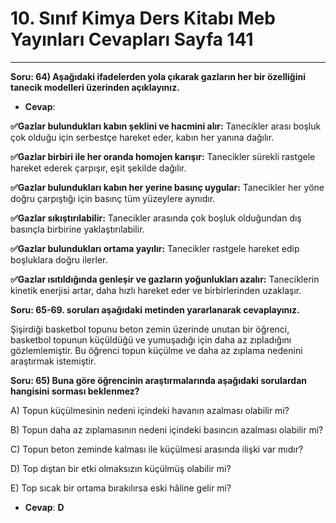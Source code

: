 # 10. Sınıf Kimya Ders Kitabı Meb Yayınları Cevapları Sayfa 141

---

**Soru: 64) Aşağıdaki ifadelerden yola çıkarak gazların her bir özelliğini tanecik modelleri üzerinden açıklayınız.**

-   **Cevap**:

**✅Gazlar bulundukları kabın şeklini ve hacmini alır:** Tanecikler arası boşluk çok olduğu için serbestçe hareket eder, kabın her yanına dağılır.

**✅Gazlar birbiri ile her oranda homojen karışır:** Tanecikler sürekli rastgele hareket ederek çarpışır, eşit şekilde dağılır.

**✅Gazlar bulundukları kabın her yerine basınç uygular:** Tanecikler her yöne doğru çarpıştığı için basınç tüm yüzeylere aynıdır.

**✅Gazlar sıkıştırılabilir:** Tanecikler arasında çok boşluk olduğundan dış basınçla birbirine yaklaştırılabilir.

**✅Gazlar bulundukları ortama yayılır:** Tanecikler rastgele hareket edip boşluklara doğru ilerler.

**✅Gazlar ısıtıldığında genleşir ve gazların yoğunlukları azalır:** Taneciklerin kinetik enerjisi artar, daha hızlı hareket eder ve birbirlerinden uzaklaşır.

**Soru: 65-69. soruları aşağıdaki metinden yararlanarak cevaplayınız.**

Şişirdiği basketbol topunu beton zemin üzerinde unutan bir öğrenci, basketbol topunun küçüldüğü ve yumuşadığı için daha az zıpladığını gözlemlemiştir. Bu öğrenci topun küçülme ve daha az zıplama nedenini araştırmak istemiştir.

**Soru: 65) Buna göre öğrencinin araştırmalarında aşağıdaki sorulardan hangisini sorması beklenmez?**

A) Topun küçülmesinin nedeni içindeki havanın azalması olabilir mi?

 B) Topun daha az zıplamasının nedeni içindeki basıncın azalması olabilir mi?

 C) Topun beton zeminde kalması ile küçülmesi arasında ilişki var mıdır?

 D) Top dıştan bir etki olmaksızın küçülmüş olabilir mi?

 E) Top sıcak bir ortama bırakılırsa eski hâline gelir mi?

-   **Cevap**: **D**